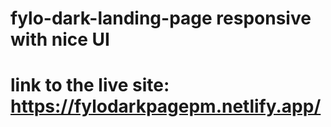 # fylo-dark-landing-page responsive with nice UI

# link to the live site: https://fylodarkpagepm.netlify.app/
